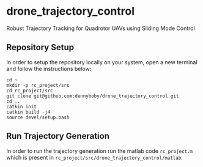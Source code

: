 # drone_trajectory_control
Robust Trajectory Tracking for Quadrotor UAVs using Sliding Mode Control

## Repository Setup
In order to setup the repository locally on your system, open a new terminal and follow the instructions below:

    cd ~
    mkdir -p rc_project/src
    cd rc_project/src
    git clone git@github.com:dennyboby/drone_trajectory_control.git
    cd ..
    catkin init
    catkin build -j4
    source devel/setup.bash

## Run Trajectory Generation
In order to run the trajectory generation run the matlab code `rc_project.m` which is present in `rc_project/src/drone_trajectory_control/matlab`.
